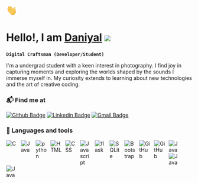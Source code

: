 <img width="30px" margin="0px" src="https://raw.githubusercontent.com/ABSphreak/ABSphreak/master/gifs/Hi.gif">
<h1>Hello!, I am <a href="https://github.com/Defcon27">Daniyal</a> <img height="30px" src="https://emojis.slackmojis.com/emojis/images/1531849430/4246/blob-sunglasses.gif?1531849430"></h1>
</h1>

**`Digital Craftsman (Developer/Student)`**

I'm a undergrad student with a keen interest in photography. I find joy in capturing moments and exploring the worlds shaped by the sounds I immerse myself in. My curiosity extends to learning about new technologies and the art of creative coding.

### 📬 Find me at
[![Github Badge](http://img.shields.io/badge/-Github-black?style=flat-square&logo=github&link=https://github.com/Javantax/)](https://github.com/Javantax) 
[![Linkedin Badge](https://img.shields.io/badge/-LinkedIn-blue?style=flat-square&logo=Linkedin&logoColor=white&link=https://www.linkedin.com/in/daniyxl-khan/)]([https://www.linkedin.com/in/daniyxl-khan/])
[![Gmail Badge](https://img.shields.io/badge/-Gmail-d14836?style=flat-square&logo=Gmail&logoColor=white&link=mailto:defcon.sentinal95@gmail.com)](mailto:defcon.sentinal95@gmail.com)

### 🧰 Languages and tools

<img align="left" alt="C" width="30px" style="padding-right:10px;" src="https://cdn.jsdelivr.net/gh/devicons/devicon/icons/c/c-plain.svg" />
<img align="left" alt="Java" width="30px" style="padding-right:10px;" src="https://cdn.jsdelivr.net/gh/devicons/devicon/icons/java/java-original.svg" />
<img align="left" alt="python" width="30px" style="padding-right:10px;" src="https://cdn.jsdelivr.net/gh/devicons/devicon/icons/python/python-original.svg" /> 
<img align="left" alt="HTML" width="30px" style="padding-right:10px;" src="https://cdn.jsdelivr.net/gh/devicons/devicon/icons/html5/html5-plain.svg"/>
<img align="left" alt="CSS" width="30px" style="padding-right:10px;" src="https://cdn.jsdelivr.net/gh/devicons/devicon/icons/css3/css3-plain.svg" />
<img align="left" alt="Javascript" width="30px" style="padding-right:10px;" src="https://cdn.jsdelivr.net/gh/devicons/devicon/icons/javascript/javascript-plain.svg" />
<img align="left" alt="flask" width="30px" style="padding-right:10px;" src="https://cdn.jsdelivr.net/gh/devicons/devicon@latest/icons/flask/flask-original.svg" />
          
<!-- <img align="left" alt="Java" width="30px" style="padding-right:10px;" src="https://cdn.jsdelivr.net/gh/devicons/devicon/icons/mysql/mysql-plain-wordmark.svg" /> -->          
<img align="left" alt="SQLite" width="30px" style="padding-right:10px;" src="https://cdn.jsdelivr.net/gh/devicons/devicon/icons/sqlite/sqlite-original.svg" />     
<img align="left" alt="Bootstrap" width="30px" style="padding-right:10px;" src="https://cdn.jsdelivr.net/gh/devicons/devicon@latest/icons/bootstrap/bootstrap-original.svg" />
<img align="left" alt="GitHub" width="30px" style="padding-right:10px;" src="https://cdn.jsdelivr.net/gh/devicons/devicon@latest/icons/github/github-original.svg" />
          
<img align="left" alt="GitHub" width="30px" style="padding-right:10px;" src="https://cdn.jsdelivr.net/gh/devicons/devicon@latest/icons/git/git-original.svg" />        
<img align="left" alt="Java" width="30px" style="padding-right:10px;" src="https://cdn.jsdelivr.net/gh/devicons/devicon@latest/icons/vscode/vscode-original.svg" />
<img align="left" alt="Java" width="30px" style="padding-right:10px" src="https://cdn.jsdelivr.net/gh/devicons/devicon@latest/icons/homebrew/homebrew-original.svg" />
<img align="left" alt="Java" width="30px" style="padding-right:10px" src="https://cdn.jsdelivr.net/gh/devicons/devicon@latest/icons/linux/linux-original.svg" />
          

<!-- 
### 📊 Stats

![Javantax's GitHub stats](https://github-readme-stats.vercel.app/api?username=javantax&show_icons=true&theme=gruvbox)

 <!-- [GitHub Streak](https://streak-stats.demolab.com?user=ForrestKnight&theme=gruvbox&border_radius=4.5) -->

#  
<!-- 
<details>
 <summary><h3>👨‍💻 My Coding Journey</h3></summary>
   I started my coding journey as a naive computer science student with a passion to learn everything I could about this programming world - code, unix, linux, theory. And all the while, teaching myself C language with a dream to excel the low-level basics of computer programming. 
[website]: 
-->
